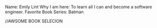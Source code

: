 Name: Emily Lint
Why I am here: To learn all I can and become a software engineer.
Favorite Book Series: Batman

//AWSOME BOOK SELECION
